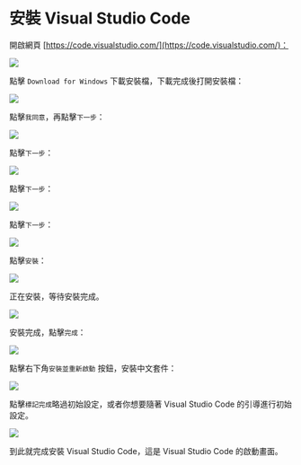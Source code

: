# 安裝 Visual Studio Code

開啟網頁 [https://code.visualstudio.com/](https://code.visualstudio.com/)：

![](../images/windows_dev/vscode/1.png)

點擊 `Download for Windows` 下載安裝檔，下載完成後打開安裝檔：

![](../images/windows_dev/vscode/2.png)

點擊`我同意`，再點擊`下一步`：

![](../images/windows_dev/vscode/3.png)

點擊`下一步`：

![](../images/windows_dev/vscode/4.png)

點擊`下一步`：

![](../images/windows_dev/vscode/5.png)

點擊`下一步`：

![](../images/windows_dev/vscode/6.png)

點擊`安裝`：

![](../images/windows_dev/vscode/7.png)

正在安裝，等待安裝完成。

![](../images/windows_dev/vscode/8.png)

安裝完成，點擊`完成`：

![](../images/windows_dev/vscode/9.png)

點擊右下角`安裝並重新啟動` 按鈕，安裝中文套件：

![](../images/windows_dev/vscode/10.png)

點擊`標記完成`略過初始設定，或者你想要隨著 Visual Studio Code 的引導進行初始設定。

![](../images/windows_dev/vscode/11.png)

到此就完成安裝 Visual Studio Code，這是 Visual Studio Code 的啟動畫面。
